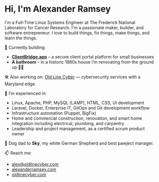 # Hi, I'm Alexander Ramsey

I'm a Full-Time Linux Systems Engineer at The Frederick National Laboratory for Cancer Research. I'm a passionate maker, builder, and software entrepreneur. I love to build things, fix things, make things, and learn the things.

🔧 Currently building:  
- **[ClientBridge.app](https://clientbridge.app)** – a secure client portal platform for small businesses  
- **A bathroom** – in a historic 1880s house I’m renovating from the ground up 🛁🔨

🛠️ Also working on: [Old Line Cyber](https://oldlinecyber.com) — cybersecurity services with a Maryland edge.

🧠 I’m experienced in:
- Linux, Apache, PHP, MySQL (LAMP), HTML, CSS, UI development
- Laravel, Docker, Enterprise IT, GitOps and Git development workflow
- Infrastructure automation (Puppet, BigFix)
- Home and commercial construction, renovation, and smart home integration including electrical, plumbing, and carpentry
- Leadership and project management, as a certified scrum product owner

🐺 Dog dad to **Sky**, my white German Shepherd and best pawject manager.

📫 Reach me:  
- alex@oldlinecyber.com
- [alexanderramsey.com](https://alexanderramsey.com)
- [oldlinecyber.com](https://oldlinecyber.com)

